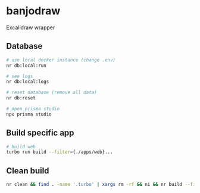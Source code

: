 # banjodraw

Excalidraw wrapper

## Database

```bash
# use local docker instance (change .env)
nr db:local:run

# see logs
nr db:local:logs

# reset database (remove all data)
nr db:reset

# open prisma studio
npx prisma studio
```

## Build specific app

```bash
# build web
turbo run build --filter={./apps/web}...
```

## Clean build

```bash 
nr clean && find . -name '.turbo' | xargs rm -rf && ni && nr build --filter api && node apps/api/dist/index.cjs
```
